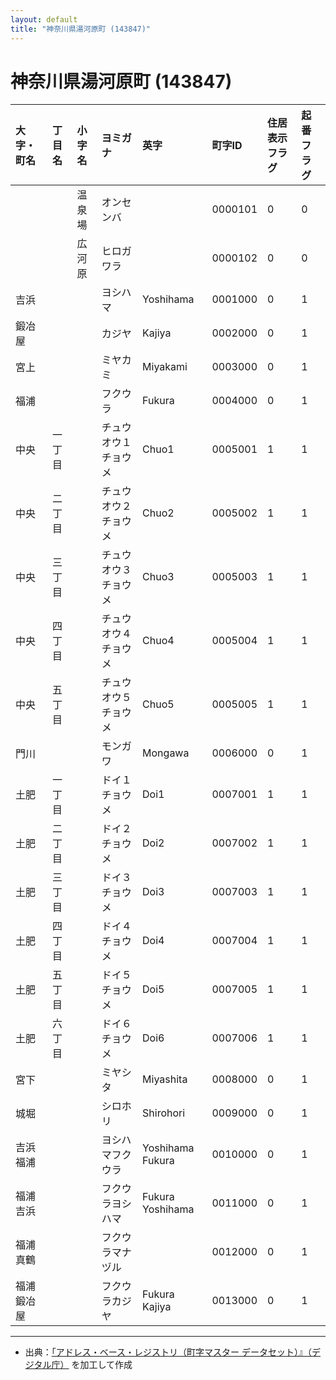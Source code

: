 ```yaml
---
layout: default
title: "神奈川県湯河原町 (143847)"
---
```


# 神奈川県湯河原町 (143847)

| 大字・町名 | 丁目名 | 小字名 | ヨミガナ | 英字 | 町字ID | 住居表示フラグ | 起番フラグ |
|:---|:---|:---|:---|:---|:---|:---|:---|
|  |  | 温泉場 | オンセンバ |  | 0000101 | 0 | 0 |
|  |  | 広河原 | ヒロガワラ |  | 0000102 | 0 | 0 |
| 吉浜 |  |  | ヨシハマ | Yoshihama | 0001000 | 0 | 1 |
| 鍛冶屋 |  |  | カジヤ | Kajiya | 0002000 | 0 | 1 |
| 宮上 |  |  | ミヤカミ | Miyakami | 0003000 | 0 | 1 |
| 福浦 |  |  | フクウラ | Fukura | 0004000 | 0 | 1 |
| 中央 | 一丁目 |  | チュウオウ１チョウメ | Chuo1 | 0005001 | 1 | 1 |
| 中央 | 二丁目 |  | チュウオウ２チョウメ | Chuo2 | 0005002 | 1 | 1 |
| 中央 | 三丁目 |  | チュウオウ３チョウメ | Chuo3 | 0005003 | 1 | 1 |
| 中央 | 四丁目 |  | チュウオウ４チョウメ | Chuo4 | 0005004 | 1 | 1 |
| 中央 | 五丁目 |  | チュウオウ５チョウメ | Chuo5 | 0005005 | 1 | 1 |
| 門川 |  |  | モンガワ | Mongawa | 0006000 | 0 | 1 |
| 土肥 | 一丁目 |  | ドイ１チョウメ | Doi1 | 0007001 | 1 | 1 |
| 土肥 | 二丁目 |  | ドイ２チョウメ | Doi2 | 0007002 | 1 | 1 |
| 土肥 | 三丁目 |  | ドイ３チョウメ | Doi3 | 0007003 | 1 | 1 |
| 土肥 | 四丁目 |  | ドイ４チョウメ | Doi4 | 0007004 | 1 | 1 |
| 土肥 | 五丁目 |  | ドイ５チョウメ | Doi5 | 0007005 | 1 | 1 |
| 土肥 | 六丁目 |  | ドイ６チョウメ | Doi6 | 0007006 | 1 | 1 |
| 宮下 |  |  | ミヤシタ | Miyashita | 0008000 | 0 | 1 |
| 城堀 |  |  | シロホリ | Shirohori | 0009000 | 0 | 1 |
| 吉浜福浦 |  |  | ヨシハマフクウラ | Yoshihama Fukura | 0010000 | 0 | 1 |
| 福浦吉浜 |  |  | フクウラヨシハマ | Fukura Yoshihama | 0011000 | 0 | 1 |
| 福浦真鶴 |  |  | フクウラマナヅル |  | 0012000 | 0 | 1 |
| 福浦鍛冶屋 |  |  | フクウラカジヤ | Fukura Kajiya | 0013000 | 0 | 1 |

---

- 出典：[「アドレス・ベース・レジストリ（町字マスター データセット）』（デジタル庁）](https://www.digital.go.jp/policies/base_registry_address/) を加工して作成